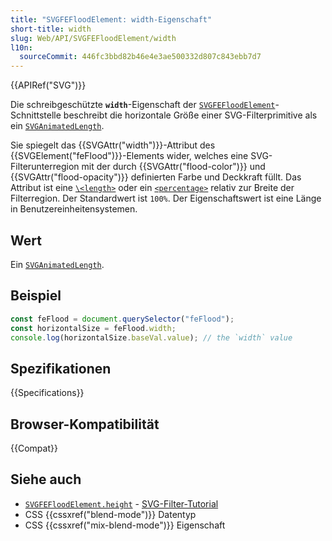 ```yaml
---
title: "SVGFEFloodElement: width-Eigenschaft"
short-title: width
slug: Web/API/SVGFEFloodElement/width
l10n:
  sourceCommit: 446fc3bbd82b46e4e3ae500332d807c843ebb7d7
---
```


{{APIRef("SVG")}}

Die schreibgeschützte **`width`**-Eigenschaft der [`SVGFEFloodElement`](/de/docs/Web/API/SVGFEFloodElement)-Schnittstelle beschreibt die horizontale Größe einer SVG-Filterprimitive als ein [`SVGAnimatedLength`](/de/docs/Web/API/SVGAnimatedLength).

Sie spiegelt das {{SVGAttr("width")}}-Attribut des {{SVGElement("feFlood")}}-Elements wider, welches eine SVG-Filterunterregion mit der durch {{SVGAttr("flood-color")}} und {{SVGAttr("flood-opacity")}} definierten Farbe und Deckkraft füllt. Das Attribut ist eine [`\<length>`](/de/docs/Web/SVG/Content_type#length) oder ein [`<percentage>`](/de/docs/Web/SVG/Content_type#percentage) relativ zur Breite der Filterregion. Der Standardwert ist `100%`. Der Eigenschaftswert ist eine Länge in Benutzereinheitensystemen.

## Wert

Ein [`SVGAnimatedLength`](/de/docs/Web/API/SVGAnimatedLength).

## Beispiel

```js
const feFlood = document.querySelector("feFlood");
const horizontalSize = feFlood.width;
console.log(horizontalSize.baseVal.value); // the `width` value
```

## Spezifikationen

{{Specifications}}

## Browser-Kompatibilität

{{Compat}}

## Siehe auch

- [`SVGFEFloodElement.height`](/de/docs/Web/API/SVGFEFloodElement/height) - [SVG-Filter-Tutorial](/de/docs/Web/SVG/Tutorial/SVG_Filters_Tutorial)
- CSS {{cssxref("blend-mode")}} Datentyp
- CSS {{cssxref("mix-blend-mode")}} Eigenschaft
